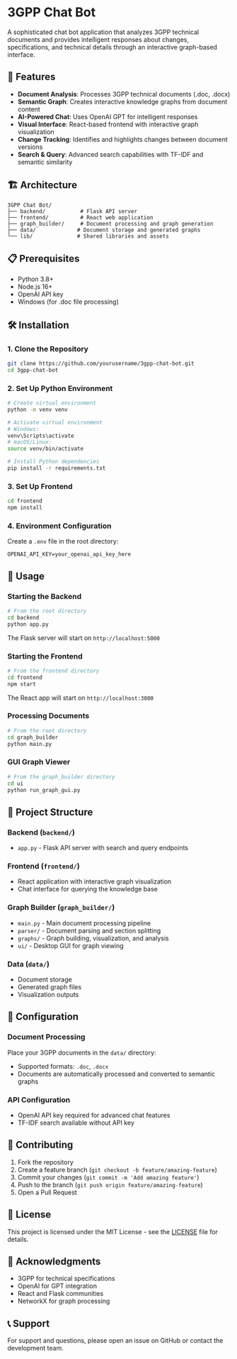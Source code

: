 # 3GPP Chat Bot

A sophisticated chat bot application that analyzes 3GPP technical documents and provides intelligent responses about changes, specifications, and technical details through an interactive graph-based interface.

## 🚀 Features

- **Document Analysis**: Processes 3GPP technical documents (.doc, .docx)
- **Semantic Graph**: Creates interactive knowledge graphs from document content
- **AI-Powered Chat**: Uses OpenAI GPT for intelligent responses
- **Visual Interface**: React-based frontend with interactive graph visualization
- **Change Tracking**: Identifies and highlights changes between document versions
- **Search & Query**: Advanced search capabilities with TF-IDF and semantic similarity

## 🏗️ Architecture

```
3GPP Chat Bot/
├── backend/           # Flask API server
├── frontend/          # React web application
├── graph_builder/     # Document processing and graph generation
├── data/             # Document storage and generated graphs
└── lib/              # Shared libraries and assets
```

## 📋 Prerequisites

- Python 3.8+
- Node.js 16+
- OpenAI API key
- Windows (for .doc file processing)

## 🛠️ Installation

### 1. Clone the Repository
```bash
git clone https://github.com/yourusername/3gpp-chat-bot.git
cd 3gpp-chat-bot
```

### 2. Set Up Python Environment
```bash
# Create virtual environment
python -m venv venv

# Activate virtual environment
# Windows:
venv\Scripts\activate
# macOS/Linux:
source venv/bin/activate

# Install Python dependencies
pip install -r requirements.txt
```

### 3. Set Up Frontend
```bash
cd frontend
npm install
```

### 4. Environment Configuration
Create a `.env` file in the root directory:
```env
OPENAI_API_KEY=your_openai_api_key_here
```

## 🚀 Usage

### Starting the Backend
```bash
# From the root directory
cd backend
python app.py
```
The Flask server will start on `http://localhost:5000`

### Starting the Frontend
```bash
# From the frontend directory
cd frontend
npm start
```
The React app will start on `http://localhost:3000`

### Processing Documents
```bash
# From the root directory
cd graph_builder
python main.py
```

### GUI Graph Viewer
```bash
# From the graph_builder directory
cd ui
python run_graph_gui.py
```

## 📁 Project Structure

### Backend (`backend/`)
- `app.py` - Flask API server with search and query endpoints

### Frontend (`frontend/`)
- React application with interactive graph visualization
- Chat interface for querying the knowledge base

### Graph Builder (`graph_builder/`)
- `main.py` - Main document processing pipeline
- `parser/` - Document parsing and section splitting
- `graphs/` - Graph building, visualization, and analysis
- `ui/` - Desktop GUI for graph viewing

### Data (`data/`)
- Document storage
- Generated graph files
- Visualization outputs

## 🔧 Configuration

### Document Processing
Place your 3GPP documents in the `data/` directory:
- Supported formats: `.doc`, `.docx`
- Documents are automatically processed and converted to semantic graphs

### API Configuration
- OpenAI API key required for advanced chat features
- TF-IDF search available without API key

## 🤝 Contributing

1. Fork the repository
2. Create a feature branch (`git checkout -b feature/amazing-feature`)
3. Commit your changes (`git commit -m 'Add amazing feature'`)
4. Push to the branch (`git push origin feature/amazing-feature`)
5. Open a Pull Request

## 📝 License

This project is licensed under the MIT License - see the [LICENSE](LICENSE) file for details.

## 🙏 Acknowledgments

- 3GPP for technical specifications
- OpenAI for GPT integration
- React and Flask communities
- NetworkX for graph processing

## 📞 Support

For support and questions, please open an issue on GitHub or contact the development team. 